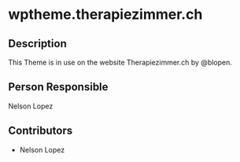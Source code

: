 # wptheme.therapiezimmer.ch

## Description

This Theme is in use on the website Therapiezimmer.ch by @blopen.

## Person Responsible

Nelson Lopez

## Contributors

* Nelson Lopez